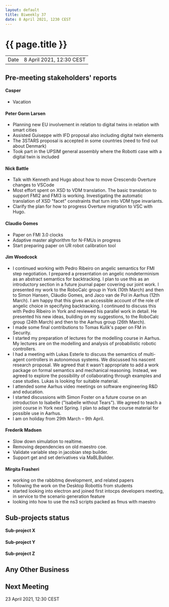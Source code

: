 ```yaml
---
layout: default
title: Biweekly 37
date: 8 April 2021, 1230 CEST
---
```


<script src="https://code.jquery.com/jquery-1.11.1.min.js">
</script>
<script src="/javascripts/edit.js"></script>
<script>setEditButonNm();</script>

# {{ page.title }}

|||
|---|---|
| Date | 8 April 2021, 12:30 CEST |


## Pre-meeting stakeholders' reports

<!-- Please keep in mind that the minutes are publicly available.-->

#### Casper
* Vacation

#### Peter Gorm Larsen
* Planning new EU involvement in relation to digital twins in relation with smart cities
* Assisted Guiseppe with IFD proposal also including digital twin elements
* The 3STARS proposal is accepted in some countries (need to find out about Denmark)
* Took part in the UPSIM general assembly where the Robotti case with a digital twin is included

#### Nick Battle
* Talk with Kenneth and Hugo about how to move Crescendo Overture changes to VSCode
* Most effort spent on XSD to VDM translation. The basic translation to support FMI2 and FMI3 is working. Investigating the automatic translation of XSD "facet" constraints that turn into VDM type invariants.
* Clarify the plan for how to progress Overture migration to VSC with Hugo.

#### Claudio Gomes
* Paper on FMI 3.0 clocks
* Adaptive master alghorithm for N-FMUs in progress
* Start preparing paper on UR robot calibration tool

#### Jim Woodcock
* I continued working with Pedro Ribeiro on angelic semantics for FMI step negotiation. I prepared a presentation on angelic nondeterminism as an abstract semantics for backtracking. I plan to use this as an introductory section in a future journal paper covering our joint work. I presented my work to the RoboCalc group in York (10th March) and then to Simon Hansen, Cláudio Gomes, and Jaco van de Pol in Aarhus (12th March). I am happy that this gives an accessible account of the role of angelic choice in specifying backtracking. I continued to discuss this with Pedro Ribeiro in York and reviewed his parallel work in detail. He presented his new ideas, building on my suggestions, to the RoboCalc group (24th March) and then to the Aarhus group (26th March).
* I made some final contributions to Tomas Kulik's paper on FM in Security.
* I started my preparation of lectures for the modelling course in Aarhus. My lectures are on the modelling and analysis of probabilistic robotic controllers.
* I had a meeting with Lukas Esterle to discuss the semantics of multi-agent controllers in autonomous systems. We discussed his nascent research proposal. We agreed that it wasn't appropriate to add a work package on formal semantics and mechanical reasoning. Instead, we agreed to explore the possibility of collaborating through examples and case studies. Lukas is looking for suitable material.
* I attended some Aarhus video meetings on software engineering R&D and education.
* I started discussions with Simon Foster on a future course on an introduction to Isabelle ("Isabelle without Tears"). We agreed to teach a joint course in York next Spring. I plan to adapt the course material for possible use in Aarhus.
* I am on holiday from 29th March – 9th April.

#### Frederik Madsen
* Slow down simulation to realtime.
* Removing dependencies on old maestro coe.
* Validate variable step in jacobian step builder.
* Support get and set derivatives via MaBLBuilder.

#### Mirgita Frasheri
* working on the rabbitmq development, and related papers
* following the work on the Desktop Robottis from students
* started looking into electron and joined first intocps developers meeting, in service to the scenario generation feature
* looking into how to use the ns3 scripts packed as fmus with maestro

## Sub-projects status


#### Sub-project X

#### Sub-project Y

#### Sub-project Z

##  Any Other Business

Next Meeting
------------

23 April 2021, 12:30 CEST


<div id="edit_page_div"></div>
